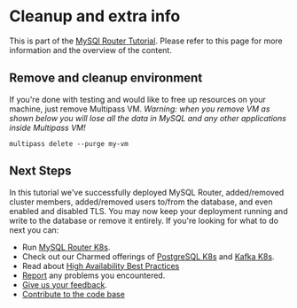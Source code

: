 # Cleanup and extra info

This is part of the [MySQl Router Tutorial](/t/12332). Please refer to this page for more information and the overview of the content.

## Remove and cleanup environment
If you're done with testing and would like to free up resources on your machine, just remove Multipass VM.
*Warning: when you remove VM as shown below you will lose all the data in MySQL and any other applications inside Multipass VM!*
```shell
multipass delete --purge my-vm
```

## Next Steps
In this tutorial we've successfully deployed MySQL Router, added/removed cluster members, added/removed users to/from the database, and even enabled and disabled TLS. You may now keep your deployment running and write to the database or remove it entirely. If you're looking for what to do next you can:
- Run [MySQL Router K8s](https://github.com/canonical/mysql-router-k8s-operator).
- Check out our Charmed offerings of [PostgreSQL K8s](https://charmhub.io/postgresql-k8s?channel=14) and [Kafka K8s](https://charmhub.io/kafka-k8s?channel=edge).
- Read about [High Availability Best Practices](https://canonical.com/blog/database-high-availability)
- [Report](https://github.com/canonical/mysql-router-operator/issues) any problems you encountered.
- [Give us your feedback](https://chat.charmhub.io/charmhub/channels/data-platform).
- [Contribute to the code base](https://github.com/canonical/mysql-router-operator)